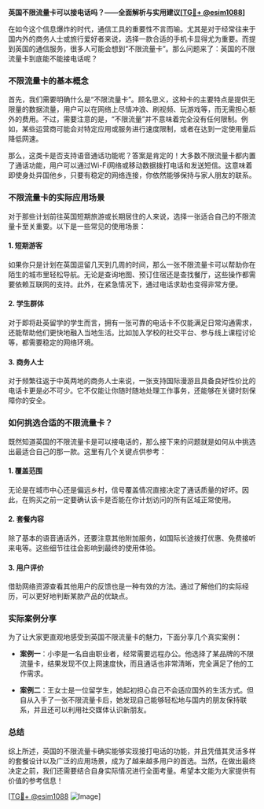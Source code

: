 **英国不限流量卡可以接电话吗？——全面解析与实用建议[[TG💪+ @esim1088](https://t.me/s/esim1088)]**

在如今这个信息爆炸的时代，通信工具的重要性不言而喻。尤其是对于经常往来于国内外的商务人士或旅行爱好者来说，选择一款合适的手机卡显得尤为重要。而提到英国的通信服务，很多人可能会想到“不限流量卡”。那么问题来了：英国的不限流量卡到底能不能接电话呢？

### 不限流量卡的基本概念

首先，我们需要明确什么是“不限流量卡”。顾名思义，这种卡的主要特点是提供无限量的数据流量，用户可以在网络上尽情冲浪、刷视频、玩游戏等，而无需担心额外的费用。不过，需要注意的是，“不限流量”并不意味着完全没有任何限制。例如，某些运营商可能会对特定应用或服务进行速度限制，或者在达到一定使用量后降低网速。

那么，这类卡是否支持语音通话功能呢？答案是肯定的！大多数不限流量卡都内置了通话功能，用户可以通过Wi-Fi网络或移动数据拨打电话和发送短信。这意味着即使身处异国他乡，只要有稳定的网络连接，你依然能够保持与家人朋友的联系。

### 不限流量卡的实际应用场景

对于那些计划前往英国短期旅游或长期居住的人来说，选择一张适合自己的不限流量卡至关重要。以下是一些常见的使用场景：

#### 1. 短期游客
如果你只是计划在英国逗留几天到几周的时间，那么一张不限流量卡可以帮助你在陌生的城市里轻松导航。无论是查询地图、预订住宿还是查找餐厅，这些操作都需要依赖互联网的支持。此外，在紧急情况下，通过电话求助也变得非常方便。

#### 2. 学生群体
对于即将赴英留学的学生而言，拥有一张可靠的电话卡不仅能满足日常沟通需求，还能帮助他们更快地融入当地生活。比如加入学校的社交平台、参与线上课程讨论等，都需要稳定的网络环境。

#### 3. 商务人士
对于频繁往返于中英两地的商务人士来说，一张支持国际漫游且具备良好性价比的电话卡更是必不可少。它不仅能让你随时随地处理工作事务，还能够在关键时刻保障你的安全。

### 如何挑选合适的不限流量卡？

既然知道英国的不限流量卡是可以接电话的，那么接下来的问题就是如何从中挑选出最适合自己的那一款。这里有几个关键点供参考：

#### 1. 覆盖范围
无论是在城市中心还是偏远乡村，信号覆盖情况直接决定了通话质量的好坏。因此，在购买之前一定要确认该卡是否能在你计划访问的所有区域正常使用。

#### 2. 套餐内容
除了基本的语音通话外，还要注意其他附加服务，如国际长途拨打优惠、免费接听来电等。这些细节往往会影响到最终的使用体验。

#### 3. 用户评价
借助网络资源查看其他用户的反馈也是一种有效的方法。通过了解他们的实际经历，可以更好地判断某款产品的优缺点。

### 实际案例分享

为了让大家更直观地感受到英国不限流量卡的魅力，下面分享几个真实案例：

- **案例一**：小李是一名自由职业者，经常需要远程办公。他选择了某品牌的不限流量卡，结果发现不仅上网速度快，而且通话也非常清晰，完全满足了他的工作需求。
  
- **案例二**：王女士是一位留学生，她起初担心自己不会适应国外的生活方式。但自从入手了一张不限流量卡后，她发现自己能够轻松地与国内的朋友保持联系，并且还可以利用社交媒体认识新朋友。

### 总结

综上所述，英国的不限流量卡确实能够实现接打电话的功能，并且凭借其灵活多样的套餐设计以及广泛的应用场景，成为了越来越多用户的首选。当然，在做出最终决定之前，我们还需要结合自身实际情况进行全面考量。希望本文能为大家提供有价值的参考信息！

[[TG💪+ @esim1088](https://t.me/s/esim1088) ![Image](https://i.postimg.cc/4NQfJmqS/Snipaste-2025-05-13-00-14-12.png)]